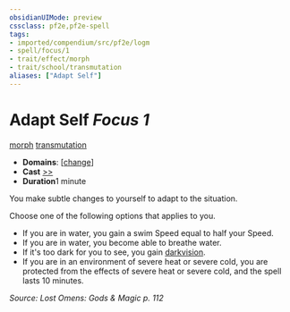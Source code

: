 ```yaml
---
obsidianUIMode: preview
cssclass: pf2e,pf2e-spell
tags:
- imported/compendium/src/pf2e/logm
- spell/focus/1
- trait/effect/morph
- trait/school/transmutation
aliases: ["Adapt Self"]
---
```

# Adapt Self *Focus 1*   
[morph](morph.md)  [transmutation](transmutation.md)  

- **Domains**: [[change](../setting/domains.md#Change)]
- **Cast** [>>](chapter-9-playing-the-game.md#Actions "Two-Action") 
- **Duration**1 minute

You make subtle changes to yourself to adapt to the situation.

Choose one of the following options that applies to you.

- If you are in water, you gain a swim Speed equal to half your Speed.
- If you are in water, you become able to breathe water.
- If it's too dark for you to see, you gain [darkvision](rules/abilities/darkvision.md).
- If you are in an environment of severe heat or severe cold, you are protected from the effects of severe heat or severe cold, and the spell lasts 10 minutes.

*Source: Lost Omens: Gods & Magic p. 112*